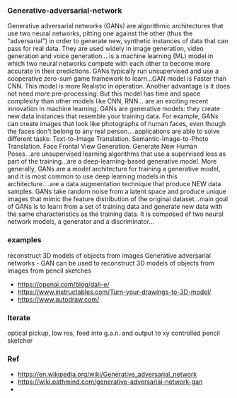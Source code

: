### Generative-adversarial-network
Generative adversarial networks (GANs) are algorithmic architectures that use two neural networks, pitting one against the other (thus the “adversarial”) in order to generate new, synthetic instances of data that can pass for real data. They are used widely in image generation, video generation and voice generation... is a machine learning (ML) model in which two neural networks compete with each other to become more accurate in their predictions. 
GANs typically run unsupervised and use a cooperative zero-sum game framework to learn...GAN model is Faster than CNN. This model is more Realistic in operation. 
Another advantage is it does not need more pre-processing. But this model has time and space complexity than other models like CNN, RNN... are an exciting recent innovation in machine learning. GANs are generative models: they create new data instances that resemble your training data. For example, GANs can create images that look like photographs of human faces, even though the faces don't belong to any real person....applications are able to solve different tasks: Text-to-Image Translation. Semantic-Image-to-Photo Translation. Face Frontal View Generation. Generate New Human Poses...are unsupervised learning algorithms that use a supervised loss as part of the training...are a deep-learning-based generative model. More generally, GANs are a model architecture for training a generative model, and it is most common to use deep learning models in this architecture....are a data augmentation technique that produce NEW data samples. GANs take random noise from a latent space and produce unique images that mimic the feature distribution of the original dataset...main goal of GANs is to learn from a set of training data and generate new data with the same characteristics as the training data. It is composed of two neural network models, a generator and a discriminator...

### examples
reconstruct 3D models of objects from images
Generative adversarial networks - GAN can be used  to reconstruct 3D models of objects from images from pencil sketches
- https://openai.com/blog/dall-e/
- https://www.instructables.com/Turn-your-drawings-to-3D-model/
- https://www.autodraw.com/




### Iterate
optical pickup, low res, feed into g.a.n. and output to xy controlled pencil sketcher

### Ref
- https://en.wikipedia.org/wiki/Generative_adversarial_network
- https://wiki.pathmind.com/generative-adversarial-network-gan
- 
